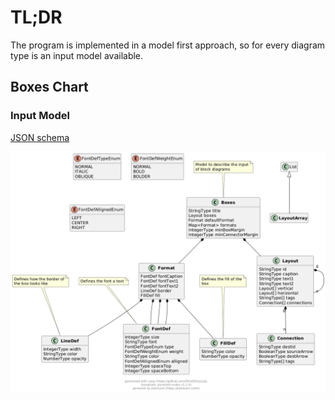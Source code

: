 # TL;DR

The program is implemented in a model first approach, so for every diagram type is an
input model available.

## Boxes Chart

### Input Model

[JSON schema](../configs/models/boxes.json)

![JSON schema](./models/png/boxes.png)